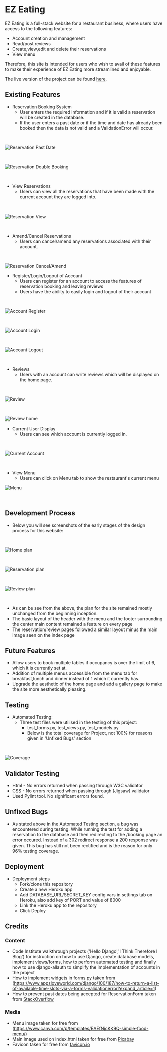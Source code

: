 # EZ Eating

EZ Eating is a full-stack website for a restaurant business, where users have access to the following features:
- Account creation and management
- Read/post reviews
- Create,view,edit and delete their reservations
- View menu

Therefore, this site is intended for users who wish to avail of these features to make their experience of EZ Eating more
streamlined and enjoyable.

The live version of the project can be found [here](https://ez-eating-52f91ace33f6.herokuapp.com/).

## Existing Features

- Reservation Booking System
    - User enters the required information and if it is valid a reservation will be created in the database.
    - If the user enters a past date or if the time and date has already been booked then the data is not valid and a ValidationError will occur.

<br/>

![Reservation Past Date](/static/images/past_date.png)

<br/>

![Reservation Double Booking](/static/images/double_booking.png)

<br/>

- View Reservations 
    - Users can view all the reservations that have been made with the current account they are logged into.

<br/>

![Reservation View](/static/images/reservation_view.png)

<br/>

- Amend/Cancel Reservations
    - Users can cancel/amend any reservations associated with their account.

<br/>

![Reservation Cancel/Amend](/static/images/edit_reservation.png)

- Register/Login/Logout of Account
    - Users can register for an account to access the features of reservation booking and leaving reviews
    - Users have the ability to easily login and logout of their account

<br/> 

![Account Register](/static/images/register.png)

<br/>

![Account Login](/static/images/login.png)

<br/>

![Account Logout](/static/images/logout.png)

<br/>

- Reviews
    - Users with an account can write reviews which will be displayed on the home page.

<br/>

![Review](/static/images/review.png)

<br/>

![Review home](/static/images/review_home.png)

- Current User Display
    - Users can see which account is currently logged in.

<br/>

![Current Account](/static/images/current_account.png)

<br/>

- View Menu
    - Users can click on Menu tab to show the restaurant's current menu

![Menu](/static/images/menu_tab.png)

<br/>

## Development Process
- Below you will see screenshots of the early stages of the design process for this website:
<br/>

![Home plan](/static/images/home_plan.png)

<br/>

![Reservation plan](/static/images/reservation_plan.png)

<br/>

![Review plan](/static/images/review_plan.png)

<br/>

- As can be see from the above, the plan for the site remained mostly unchanged from the beginning inception.
- The basic layout of the header with the menu and the footer surrounding the center main content remained a feature on every page
- The reservation/review pages followed a similar layout minus the main image seen on the index page

## Future Features

- Allow users to book multiple tables if occupancy is over the limit of 6, which it is currently set at.
- Addition of multiple menus accessible from the menu tab for breakfast,lunch and dinner instead of 1 which it currently has.
- Upgrade the aesthetic of the home page and add a gallery page to make the site more aesthetically pleasing.

## Testing
- Automated Testing:
    - Three test files were utilised in the testing of this project:
        - test_forms.py, test_views.py, test_models.py
        - Below is the total coverage for Project, not 100% for reasons given in 'Unfixed Bugs' section

<br/>

![Coverage](/static/images/coverage.png)
    

## Validator Testing
- Html - No errors returned when passing through W3C validator
- CSS - No errors returned when passing through (Jigsaw) validator
- Used Pylint tool. No significant errors found.

## Unfixed Bugs
- As stated above in the Automated Testing section, a bug was encountered during testing. While running the test
for adding a reservation to the database and then redirecting to the /booking page an error occured. Instead of a 302 redirect response a 200 response was given. This bug has still not been rectified and is the reason for only 96% testing coverage.

## Deployment 
- Deployment steps
    - Fork/clone this repository
    - Create a new Heroku app
    - Add DATABASE_URL/SECRET_KEY config vars in settings tab on Heroku, also add key of PORT and value of 8000
    - Link the Heroku app to the repository
    - Click Deploy

## Credits 

### Content
- Code Institute walkthrough projects ('Hello Django','I Think Therefore I Blog') for instruction on how to use Django, create database models, implement views/forms, how to perform automated testing and finally how to use django-allauth to simplify the implementation of accounts in the project
- How to implement widgets in forms.py taken from (https://www.appsloveworld.com/django/100/187/how-to-return-a-list-of-available-time-slots-via-a-forms-validationerror?expand_article=1)
- How to prevent past dates being accepted for ReservationForm taken from [StackOverflow](https://stackoverflow.com/questions/70558856/django-how-to-prevent-to-accept-future-date)

### Media
- Menu image taken for free from (https://www.canva.com/p/templates/EAEfNjcKK9Q-simple-food-menu/)
- Main image used on index.html taken for free from [Pixabay](https://pixabay.com/photos/bar-alcohol-cocktail-glass-party-264227/)
- Favicon taken for free from [favicon.io](https://favicon.io/emoji-favicons/fork-and-knife-with-plate)
